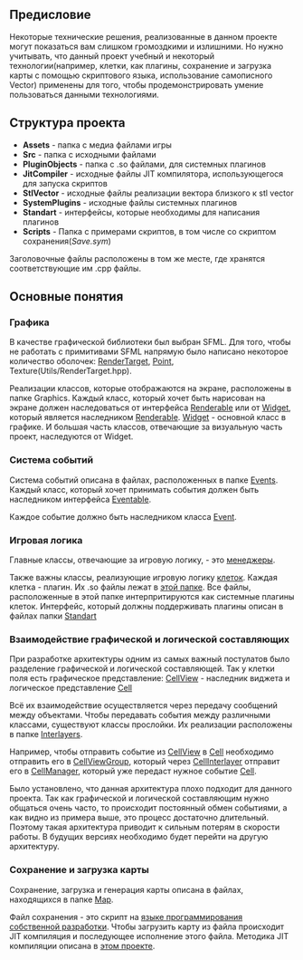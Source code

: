 ## Предисловие
Некоторые технические решения, реализованные в данном проекте могут показаться вам слишком громоздкими и излишними. Но нужно учитывать, что данный проект учебный и некоторый технологии(например, клетки, как плагины, сохранение и загрузка карты с помощью скриптового языка, использование самописного Vector) применены для того, чтобы продемонстрировать умение пользоваться данными технологиями.

## Структура проекта
* __Assets__ - папка с медиа файлами игры
* __Src__ - папка с исходными файлами
* __PluginObjects__ - папка с .so файлами, для системных плагинов
* __JitCompiler__ - исходные файлы JIT компилятора, использующегося для запуска скриптов
* __StlVector__ - исходные файлы реализации вектора близкого к stl vector
* __SystemPlugins__ - исходные файлы системных плагинов
* __Standart__ - интерфейсы, которые необходимы для написания плагинов 
* __Scripts__ - Папка с примерами скриптов, в том числе со скриптом сохранения(_Save.sym_)

Заголовочные файлы расположены в том же месте, где хранятся соответствующие им .cpp файлы. 

## Основные понятия
### Графика
В качестве графической библиотеки был выбран SFML. Для того, чтобы не работать с примитивами SFML напрямую было написано некоторое количество оболочек: [RenderTarget](Utils/RenderTarget.hpp), [Point](Utils/GraphicPrimitives.hpp), Texture(Utils/RenderTarget.hpp). 

Реализации классов, которые отображаются на экране, расположены в папке Graphics.
Каждый класс, который хочет быть нарисован на экране должен наследоваться от интерфейса [Renderable](Graphics/Renderable.hpp) или от [Widget](Graphics/Widget/Widget.hpp), который является наследником [Renderable](Graphics/Renderable.hpp). [Widget](Graphics/Widget/Widget.hpp) - основной класс в графике. И большая часть классов, отвечающие за визуальную часть проект, наследуются от Widget.

### Система событий
Система событий описана в файлах, расположенных в папке [Events](Events). Каждый класс, который хочет принимать события должен быть наследником интерфейса [Eventable](Events/Eventable.hpp).

Каждое событие должно быть наследником класса [Event](Events/Events.hpp).

### Игровая логика
Главные классы, отвечающие за игровую логику, - это [менеджеры](Managers).

Также важны классы, реализующие игровую логику [клеток](../SystemPlugins/). Каждая клетка - плагин. Их .so файлы лежат в [этой папке](PluginObjects). Все файлы, расположенные в этой папке интерпритируются как системные плагины клеток. 
Интерфейс, который должны поддерживать плагины описан в файлах папки [Standart](../Standart/)

### Взаимодействие графической и логической составляющих
При разработке архитектуры одним из самых важный постулатов было разделение графической и логической составляющей. Так у клетки поля есть графическое представление: [CellView](Graphics/CellView/CellView.hpp) - наследник виджета и логическое представление [Cell](../Standart/GameLogic/Cell.hpp)

Всё их взаимодействие осуществляется через передачу сообщений между объектами.
Чтобы передавать события между различными классами, существуют классы прослойки. Их реализации расположены в папке [Interlayers](Interlayers). 

Например, чтобы отправить событие из [CellView](Graphics/CellView/CellView.hpp) в [Cell](../Standart/GameLogic/Cell.hpp) необходимо отправить его в [CellViewGroup](Graphics/Widget/CellViewGroup.hpp), который через [CellInterlayer](Interlayers/CellInterlayer.cpp) отправит его в [CellManager](Managers/CellManager.cpp), который уже передаст нужное событие [Cell](../Standart/GameLogic/Cell.hpp).

Было установлено, что данная архитектура плохо подходит для данного проекта. Так как графической и логической составляющим нужно общаться очень часто, то происходит постоянный обмен событиями, а как видно из примера выше, это процесс достаточно длительный. Поэтому такая архитектура приводит к сильным потерям в скорости работы. В будущих версиях необходимо будет перейти на другую архитектуру.

### Сохранение и загрузка карты
Сохранение, загрузка и генерация карты описана в файлах, находящихся в папке [Map](Src/Map).

Файл сохранения - это скрипт на [языке программирования собственной разработки](https://github.com/SimonaytesYan/MyLanguage). Чтобы загрузить карту из файла происходит JIT компиляция и последующее исполнение этого файла. Методика JIT компиляции описана в [этом проекте](https://github.com/SimonaytesYan/BinaryTranslator).
